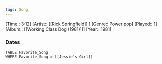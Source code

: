 ```yaml
---
tags: Song  
---
```

[Time:: 3:12]
[Artist:: [[Rick Springfield]] ]
[Genre:: Power pop]
[Played:: 1]
[Album:: [[Working Class Dog (1981)]]]
[Year:: 1981]
### Dates
````dataview
TABLE Favorite_Song
WHERE Favorite_Song = [[Jessie's Girl]]
````